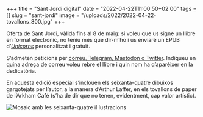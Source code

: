 +++
title = "Sant Jordi digital"
date = "2022-04-22T11:00:50+02:00"
tags = []
slug = "sant-jordi"
image = "/uploads/2022/2022-04-22-tovallons_800.jpg"
+++

Oferta de Sant Jordi, vàlida fins al 8 de maig: si voleu que us signe un llibre en format electrònic, no teniu més que dir-m’ho i us enviaré un EPUB d’[*Unicorns*](/contes/unicorns/) personalitzat i gratuït.

S’admeten peticions per [correu, Telegram, Mastodon o Twitter](/about/). Indiqueu en quina adreça de correu voleu rebre el llibre i quin nom ha d’aparèixer en la dedicatòria.

En aquesta edició especial s’inclouen els seixanta-quatre dibuixos gargotejats per l’autor, a la manera d’Arthur Laffer, en els tovallons de paper de l’Arkham Café (s’ha de dir que no tenen, evidentment, cap valor artístic).

<img src="/uploads/2022/2022-04-22-tovallons_800.jpg" alt="Mosaic amb les seixanta-quatre il·lustracions">